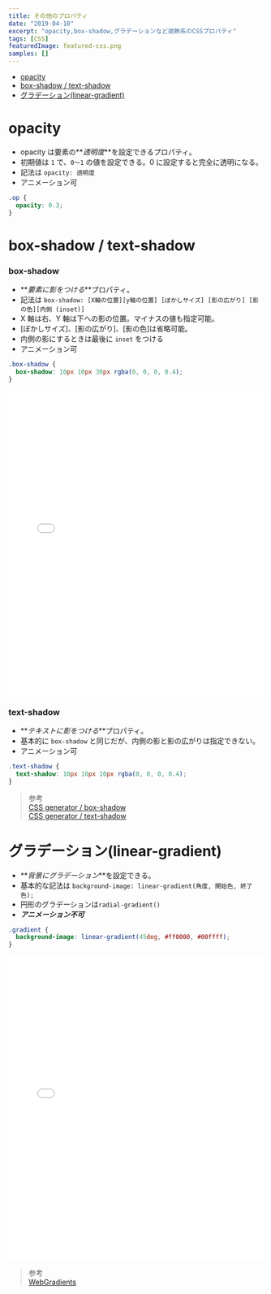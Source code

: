 ```yaml
---
title: その他のプロパティ
date: "2019-04-10"
excerpt: "opacity,box-shadow,グラデーションなど装飾系のCSSプロパティ"
tags: [CSS]
featuredImage: featured-css.png
samples: []
---
```


- [opacity](#opacity)
- [box-shadow / text-shadow](#box-shadow--text-shadow)
- [グラデーション(linear-gradient)](#%E3%82%B0%E3%83%A9%E3%83%87%E3%83%BC%E3%82%B7%E3%83%A7%E3%83%B3linear-gradient)

# opacity

- opacity は要素の**_透明度_**を設定できるプロパティ。
- 初期値は `1` で、`0〜1` の値を設定できる。0 に設定すると完全に透明になる。
- 記法は `opacity: 透明度`
- アニメーション可

```css
.op {
  opacity: 0.3;
}
```

# box-shadow / text-shadow

### box-shadow

- **_要素に影をつける_**プロパティ。
- 記法は `box-shadow: [X軸の位置][y軸の位置] [ぼかしサイズ] [影の広がり] [影の色][内側 (inset)]`
- X 軸は右、Y 軸は下への影の位置。マイナスの値も指定可能。
- [ぼかしサイズ]、[影の広がり]、[影の色]は省略可能。
- 内側の影にするときは最後に `inset` をつける
- アニメーション可

```css
.box-shadow {
  box-shadow: 10px 10px 30px rgba(0, 0, 0, 0.4);
}
```

<iframe height="600" style="width: 100%;" scrolling="no" title="Box Shadow" src="//codepen.io/RsakaiForEducation/embed/KLQqYR/?height=265&theme-id=dark&default-tab=css,result" frameborder="no" allowtransparency="true" allowfullscreen="true">
  See the Pen <a href='https://codepen.io/RsakaiForEducation/pen/KLQqYR/'>Box Shadow</a> by R Sakai
  (<a href='https://codepen.io/RsakaiForEducation'>@RsakaiForEducation</a>) on <a href='https://codepen.io'>CodePen</a>.
</iframe>

### text-shadow

- **_テキストに影をつける_**プロパティ。
- 基本的に `box-shadow` と同じだが、内側の影と影の広がりは指定できない。
- アニメーション可

```css
.text-shadow {
  text-shadow: 10px 10px 10px rgba(0, 0, 0, 0.4);
}
```

> 参考  
> [CSS generator / box-shadow](https://css-generator.net/box-shadow/)  
> [CSS generator / text-shadow](https://css-generator.net/text-shadow/)

# グラデーション(linear-gradient)

- **_背景にグラデーション_**を設定できる。
- 基本的な記法は `background-image: linear-gradient(角度, 開始色, 終了色);`
- 円形のグラデーションは`radial-gradient()`
- **_アニメーション不可_**

```css
.gradient {
  background-image: linear-gradient(45deg, #ff0000, #00ffff);
}
```

<iframe height="600" style="width: 100%;" scrolling="no" title="Gradient " src="//codepen.io/RsakaiForEducation/embed/WBMEjK/?height=265&theme-id=dark&default-tab=css,result" frameborder="no" allowtransparency="true" allowfullscreen="true">
  See the Pen <a href='https://codepen.io/RsakaiForEducation/pen/WBMEjK/'>Gradient </a> by R Sakai
  (<a href='https://codepen.io/RsakaiForEducation'>@RsakaiForEducation</a>) on <a href='https://codepen.io'>CodePen</a>.
</iframe>

> 参考  
> [WebGradients](https://webgradients.com/)
